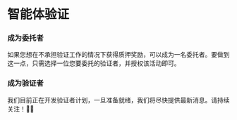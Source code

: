 # 智能体验证

### 成为委托者

如果您想在不承担验证工作的情况下获得质押奖励，可以成为一名委托者。要做到这一点，只需选择一位您要委托的验证者，并授权该活动即可。

### 成为验证者

我们目前正在开发验证者计划，一旦准备就绪，我们将尽快提供最新消息。请持续关注！🙌🏻
